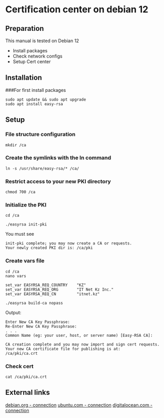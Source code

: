 # Certification center on debian 12

## Preparation

This manual is tested on Debian 12

- Install packages
- Check network configs
- Setup Cert center

## Installation

###For first install packages
```shell
sudo apt update && sudo apt upgrade
sudo apt install easy-rsa
```

## Setup

### File structure configuration
```shell
mkdir /ca
```
### Create the symlinks with the ln command
```shell
ln -s /usr/share/easy-rsa/* /ca/
```
### Restrict access to your new PKI directory
```shel
chmod 700 /ca
```
### Initialize the PKI
```shell
cd /ca
```
```shell
./easyrsa init-pki
```
You must see 
```shell
init-pki complete; you may now create a CA or requests.
Your newly created PKI dir is: /ca/pki
```
### Create vars file
```shell
cd /ca
nano vars
```
```shell
set_var EASYRSA_REQ_COUNTRY    "KZ"
set_var EASYRSA_REQ_ORG        "IT Net Kz Inc."
set_var EASYRSA_REQ_CN         "itnet.kz"
```
```shell
./easyrsa build-ca nopass
```
Output:
```shell
Enter New CA Key Passphrase:
Re-Enter New CA Key Passphrase:
. . .
Common Name (eg: your user, host, or server name) [Easy-RSA CA]:

CA creation complete and you may now import and sign cert requests.
Your new CA certificate file for publishing is at:
/ca/pki/ca.crt
```
### Check cert
```shell
cat /ca/pki/ca.crt
```

## External links
[debian.org - connection](https://www.debian.org/)
[ubuntu.com - connection](https://ubuntu.com/server/docs)
[digitalocean.com - connection]([https://ubuntu.com/server/docs](https://www.digitalocean.com/community/tutorials/how-to-set-up-and-configure-a-certificate-authority-ca-on-debian-11#step-3-creating-a-certificate-authority))
